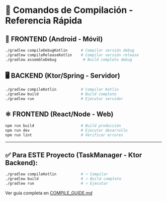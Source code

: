# 🚀 Comandos de Compilación - Referencia Rápida

## 📱 FRONTEND (Android - Móvil)
```bash
./gradlew compileDebugKotlin      # Compilar versión debug
./gradlew compileReleaseKotlin    # Compilar versión release
./gradlew assembleDebug            # Build completo debug
```

## 🖥️ BACKEND (Ktor/Spring - Servidor)
```bash
./gradlew compileKotlin           # Compilar Kotlin
./gradlew build                   # Build completo
./gradlew run                     # Ejecutar servidor
```

## ⚛️ FRONTEND (React/Node - Web)
```bash
npm run build                     # Build producción
npm run dev                       # Ejecutar desarrollo
npm run lint                      # Verificar errores
```

---

## ✅ Para ESTE Proyecto (TaskManager - Ktor Backend):
```bash
./gradlew compileKotlin           # ⭐ Compilar
./gradlew build                   # ⭐ Build completo
./gradlew run                     # ⭐ Ejecutar
```

Ver guía completa en [COMPILE_GUIDE.md](./COMPILE_GUIDE.md)

